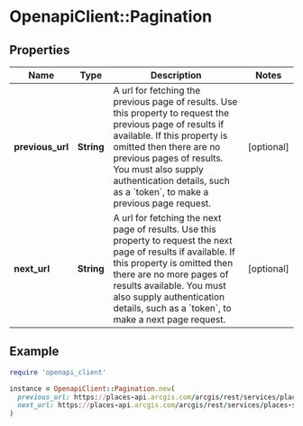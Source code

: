 # OpenapiClient::Pagination

## Properties

| Name | Type | Description | Notes |
| ---- | ---- | ----------- | ----- |
| **previous_url** | **String** | A url for fetching the previous page of results.   Use this property to request the previous page of results if available. If this property is omitted then there are no previous pages of results. You must also supply authentication details, such as a &#x60;token&#x60;, to make a previous page request.  | [optional] |
| **next_url** | **String** | A url for fetching the next page of results.   Use this property to request the next page of results if available. If this property is omitted then there are no more pages of results available. You must also supply authentication details, such as a &#x60;token&#x60;, to make a next page request.  | [optional] |

## Example

```ruby
require 'openapi_client'

instance = OpenapiClient::Pagination.new(
  previous_url: https://places-api.arcgis.com/arcgis/rest/services/places-service/v1/places/near-point?x&#x3D;-117.194769&amp;y&#x3D;34.057289&amp;radius&#x3D;50.0&amp;offset&#x3D;0&amp;pageSize&#x3D;10,
  next_url: https://places-api.arcgis.com/arcgis/rest/services/places-service/v1/places/near-point?x&#x3D;-117.194769&amp;y&#x3D;34.057289&amp;radius&#x3D;50.0&amp;offset&#x3D;20&amp;pageSize&#x3D;10
)
```

